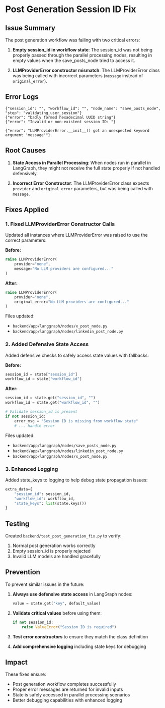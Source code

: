 # Post Generation Session ID Fix

## Issue Summary

The post generation workflow was failing with two critical errors:

1. **Empty session_id in workflow state**: The session_id was not being properly passed through the parallel processing nodes, resulting in empty values when the save_posts_node tried to access it.

2. **LLMProviderError constructor mismatch**: The LLMProviderError class was being called with incorrect parameters (`message` instead of `original_error`).

## Error Logs

```
{"session_id": "", "workflow_id": "", "node_name": "save_posts_node", "step": "validating_user_session"}
{"error": "badly formed hexadecimal UUID string"}
{"error": "Invalid or non-existent session ID: "}
```

```
{"error": "LLMProviderError.__init__() got an unexpected keyword argument 'message'"}
```

## Root Causes

1. **State Access in Parallel Processing**: When nodes run in parallel in LangGraph, they might not receive the full state properly if not handled defensively.

2. **Incorrect Error Constructor**: The LLMProviderError class expects `provider` and `original_error` parameters, but was being called with `message`.

## Fixes Applied

### 1. Fixed LLMProviderError Constructor Calls

Updated all instances where LLMProviderError was raised to use the correct parameters:

**Before:**
```python
raise LLMProviderError(
    provider="none",
    message="No LLM providers are configured..."
)
```

**After:**
```python
raise LLMProviderError(
    provider="none",
    original_error="No LLM providers are configured..."
)
```

Files updated:
- `backend/app/langgraph/nodes/x_post_node.py`
- `backend/app/langgraph/nodes/linkedin_post_node.py`

### 2. Added Defensive State Access

Added defensive checks to safely access state values with fallbacks:

**Before:**
```python
session_id = state["session_id"]
workflow_id = state["workflow_id"]
```

**After:**
```python
session_id = state.get("session_id", "")
workflow_id = state.get("workflow_id", "")

# Validate session_id is present
if not session_id:
    error_msg = "Session ID is missing from workflow state"
    # ... handle error
```

Files updated:
- `backend/app/langgraph/nodes/save_posts_node.py`
- `backend/app/langgraph/nodes/linkedin_post_node.py`
- `backend/app/langgraph/nodes/x_post_node.py`

### 3. Enhanced Logging

Added state_keys to logging to help debug state propagation issues:

```python
extra_data={
    "session_id": session_id,
    "workflow_id": workflow_id,
    "state_keys": list(state.keys())
}
```

## Testing

Created `backend/test_post_generation_fix.py` to verify:
1. Normal post generation works correctly
2. Empty session_id is properly rejected
3. Invalid LLM models are handled gracefully

## Prevention

To prevent similar issues in the future:

1. **Always use defensive state access** in LangGraph nodes:
   ```python
   value = state.get("key", default_value)
   ```

2. **Validate critical values** before using them:
   ```python
   if not session_id:
       raise ValueError("Session ID is required")
   ```

3. **Test error constructors** to ensure they match the class definition

4. **Add comprehensive logging** including state keys for debugging

## Impact

These fixes ensure:
- Post generation workflow completes successfully
- Proper error messages are returned for invalid inputs
- State is safely accessed in parallel processing scenarios
- Better debugging capabilities with enhanced logging
